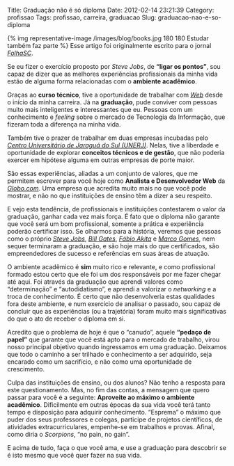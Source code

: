 Title: Graduação não é só diploma
Date: 2012-02-14 23:21:39
Category: profissao
Tags: profissao, carreira, graduacao
Slug: graduacao-nao-e-so-diploma


{% img representative-image /images/blog/books.jpg 180 180 Estudar também faz parte %}
Esse artigo foi originalmente escrito para o jornal [*FolhaSC*][].

Se eu fizer o exercício proposto por *Steve Jobs*, de **“ligar os
pontos”**, sou capaz de dizer que as melhores experiências profissionais
da minha vida estão de alguma forma relacionadas com o **ambiente
acadêmico**.

<!-- PELICAN_END_SUMMARY -->

Graças ao **curso técnico**, tive a oportunidade de trabalhar com
[*Web*][] desde o início da minha carreira. Já na **graduação**, pude
conviver com pessoas muito mais inteligentes e interessantes que eu.
Pessoas com um conhecimento e *feeling* sobre o mercado de Tecnologia da
Informação, que fizeram toda a diferença na minha vida.

Também tive o prazer de trabalhar em duas empresas incubadas pelo
[*Centro Universitário de Jaraguá do Sul (UNERJ)*][]. Nelas, tive a liberdade e
oportunidade de explorar **conceitos técnicos e de gestão**, que não
poderia exercer em hipótese alguma em outras empresas de porte maior.

São essas experiências, aliadas a um conjunto de valores, que me
permitem escrever para você hoje como **Analista e Desenvolvedor Web**
da [*Globo.com*][]. Uma empresa que acredita muito mais no que você pode
mostrar, e não no que instituições de ensino têm a dizer a seu respeito.

E vejo esta tendência, de profissionais e instituições contestarem o
valor da graduação, ganhar cada vez mais força. É fato que o diploma não
garante que você será um bom profissional, somente a prática e
experiência poderão certificar isso. Se olharmos para a história,
veremos que pessoas como o próprio [*Steve Jobs*][], [*Bill Gates*][],
[*Fábio Akita*][] e [*Marco Gomes*][], nem sequer terminaram a
graduação, e são hoje mais do que certificados, são empreendedores de
sucesso e referências em suas áreas de atuação.

O ambiente acadêmico é **sim** muito rico e relevante, e como
profissional formado estou certo que ele foi um dos responsáveis por me
fazer chegar até aqui. Foi através da graduação que aprendi valores como
“determinação” e “autodidatismo”, e aprendi a valorizar o *networking* e
a troca de conhecimento. É certo que não desenvolveria estas qualidades
fora deste ambiente, e num exercício de analisar o passado, sou capaz de
concluir que as experiências (ou a trajetória) foram muito mais
significativas do que o ato de receber o diploma em si.

Acredito que o problema de hoje é que o “canudo”, aquele **“pedaço de
papel”** que garante que você está apto para o mercado de trabalho,
virou nosso principal objetivo quando ingressamos em uma graduação.
Deixamos que todo o caminho a ser trilhado e conhecimento a ser
adquirido, seja encarado como um sacrifício, e não como uma oportunidade
de crescimento.

Culpa das instituições de ensino, ou dos alunos? Não tenho a resposta
para este questionamento. Mas, no fim das contas, a mensagem que quero
passar para você é a seguinte: **Aproveite ao máximo o ambiente
acadêmico**. Dificilmente em outras épocas da sua vida você terá tanto
tempo e disposição para adquirir conhecimento. “Esprema” o máximo que
puder dos seus professores e colegas, participe de projetos científicos,
de atividades extracurriculares, empenhe-se em trabalhos e provas.
Afinal, como diria o *Scorpions*, “no pain, no gain”.

E acima de tudo, faça o que você ama, e use a graduação para descobrir
se é isto mesmo que você quer fazer na sua vida.

  [*FolhaSC*]: http://www.folhasc.com/
    "O jornal de vanguarda"
  [*Web*]: {tag}web
    "Leia mais sobre Web"
  [*Centro Universitário de Jaraguá do Sul (UNERJ)*]: http://www.catolicasc.org.br/
    "UNERJ, atual Católica de Santa Catarina"
  [*Globo.com*]: http://globo.com
    "Absolutamente tudo sobre notícias e entretenimento"
  [*Steve Jobs*]: http://pt.wikipedia.org/wiki/Steve_Jobs
    "Leia mais sobre Steve Jobs na Wikipedia"
  [*Bill Gates*]: http://pt.wikipedia.org/wiki/Bill_Gates
    "Leia mais sobre Bill Gates na Wikipedia"
  [*Fábio Akita*]: http://akitaonrails.com/ "Conheça o Fábio Akita"
  [*Marco Gomes*]: http://marcogomes.com/blog/
    "Conheça um dos jovens empreendedores de maior sucesso no país"
